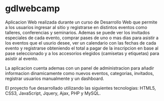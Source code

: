 # gdlwebcamp

Aplicacion Web realizada durante un curso de Desarrollo Web que permite a los usuarios ingresar al sitio y registrarse en distintos eventos como talleres, conferencias y seminarios. Ademas se puede ver los invitados especiales de cada evento, comprar pases de uno o mas dias para asistir a los eventos que el usurio desee, ver un calendario con las fechas de cada evento y registrarse obteniendo el total a pagar de la inscripcion en base al pase seleccionado y a los accesorios elegidos (camisetas y etiquetas) para asistir al evento.

La aplicacion cuenta ademas con un panel de administracion para añadir informacion dinamicamente como nuevos eventos, categorias, invitados, registrar usuarios manualmente y un dashboard.

El proyecto fue desarrollado utilizando las siguientes tecnologias: HTML5, CSS3, JavaScript, Jquery, Ajax, PHP y MySQL.
